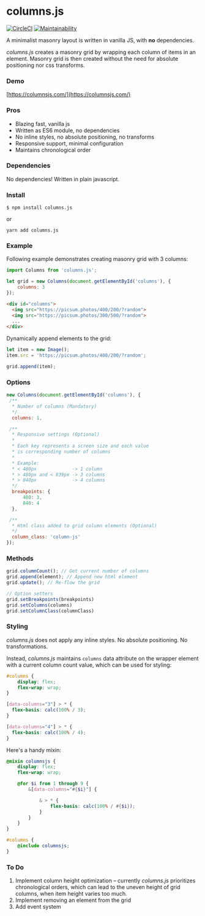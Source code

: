 # columns.js

[![CircleCI](https://circleci.com/gh/mladenilic/columns.js.svg?style=svg)](https://circleci.com/gh/mladenilic/columns.js)
[![Maintainability](https://api.codeclimate.com/v1/badges/bfd6aa1fac5d281bf4a5/maintainability)](https://codeclimate.com/github/mladenilic/columns.js/maintainability)

A minimalist masonry layout is written in vanilla JS, with **no** dependencies.

*columns.js* creates a masonry grid by wrapping each column of items in an element. Masonry grid is then created without the need for absolute positioning nor css transforms.

### Demo

[https://columnsjs.com/](https://columnsjs.com/)

### Pros

* Blazing fast, vanilla js
* Written as ES6 module, no dependencies
* No inline styles, no absolute positioning, no transforms
* Responsive support, minimal configuration
* Maintains chronological order

### Dependencies

No dependencies! Written in plain javascript.

### Install

```
$ npm install columns.js
```

or 

```
yarn add columns.js
```

### Example

Following example demonstrates creating masonry grid with 3 columns: 
```js
import Columns from 'columns.js';

let grid = new Columns(document.getElementById('columns'), {
    columns: 3
});
```

```html
<div id="columns">
  <img src="https://picsum.photos/400/200/?random">
  <img src="https://picsum.photos/300/500/?random">
  ...
</div>
```

Dynamically append elements to the grid:
```js
let item = new Image();
item.src = 'https://picsum.photos/400/200/?random';

grid.append(item);
```

### Options
```js
new Columns(document.getElementById('columns'), {
 /**
  * Number of columns (Mandatory)
  */
  columns: 1,

 /**
  * Responsive settings (Optional)
  * 
  * Each key represents a screen size and each value
  * is corresponding number of columns
  * 
  * Example:
  * < 480px             -> 1 column
  * > 480px and < 839px -> 3 columns
  * > 840px             -> 4 columns
  */
  breakpoints: {
      480: 3,
      840: 4
  },

 /**
  * Html class added to grid column elements (Optional)
  */
  column_class: 'column-js'
});

```

### Methods
```js
grid.columnCount(); // Get current number of columns
grid.append(element); // Append new html element
grid.update(); // Re-flow the grid

// Option setters
grid.setBreakpoints(breakpoints)
grid.setColumns(columns)
grid.setColumnClass(columnClass)
```

### Styling
*columns.js* does not apply any inline styles. No absolute positioning. No transformations.

Instead, *columns.js* maintains `columns` data attribute on the wrapper element with a current column count value, which can be used for styling:

```css
#columns {
    display: flex;
    flex-wrap: wrap;
}

[data-columns="3"] > * {
  flex-basis: calc(100% / 3);
}

[data-columns="4"] > * {
  flex-basis: calc(100% / 4);
}
```

Here's a handy mixin:
```scss
@mixin columnsjs {
    display: flex;
    flex-wrap: wrap;

    @for $i from 1 through 9 {
        &[data-columns="#{$i}"] {

            & > * {
                flex-basis: calc(100% / #{$i});
            }
        }
    }
}

#columns {
    @include columnsjs;
}
```

### To Do

1. Implement column height optimization – currently *columns.js* prioritizes chronological orders, which can lead to the uneven height of grid columns, when item height varies too much.
2. Implement removing an element from the grid
3. Add event system
